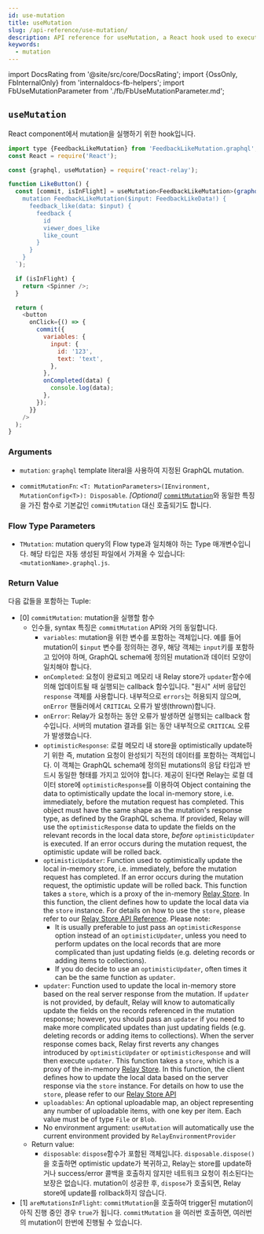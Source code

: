 ```yaml
---
id: use-mutation
title: useMutation
slug: /api-reference/use-mutation/
description: API reference for useMutation, a React hook used to execute a GraphQL mutation
keywords:
  - mutation
---
```


import DocsRating from '@site/src/core/DocsRating';
import {OssOnly, FbInternalOnly} from 'internaldocs-fb-helpers';
import FbUseMutationParameter from './fb/FbUseMutationParameter.md';

## `useMutation`

React component에서 mutation을 실행하기 위한 hook입니다.

```js
import type {FeedbackLikeMutation} from 'FeedbackLikeMutation.graphql';
const React = require('React');

const {graphql, useMutation} = require('react-relay');

function LikeButton() {
  const [commit, isInFlight] = useMutation<FeedbackLikeMutation>(graphql`
    mutation FeedbackLikeMutation($input: FeedbackLikeData!) {
      feedback_like(data: $input) {
        feedback {
          id
          viewer_does_like
          like_count
        }
      }
    }
  `);

  if (isInFlight) {
    return <Spinner />;
  }

  return (
    <button
      onClick={() => {
        commit({
          variables: {
            input: {
              id: '123',
              text: 'text',
            },
          },
          onCompleted(data) {
            console.log(data);
          },
        });
      }}
    />
  );
}
```

### Arguments

* `mutation`: `graphql` template literal을 사용하여 지정된 GraphQL mutation.

<OssOnly>

* `commitMutationFn`: `<T: MutationParameters>(IEnvironment, MutationConfig<T>): Disposable`. *_[Optional]_* [`commitMutation`](../commit-mutation)와 동일한 특징을 가진 함수로 기본값인 `commitMutation` 대신 호출되기도 합니다.

</OssOnly>

<FbUseMutationParameter />


### Flow Type Parameters

* `TMutation`: mutation query의 Flow type과 일치해야 하는 Type 매개변수입니다. 해당 타입은 자동 생성된 파일에서 가져올 수 있습니다: `<mutationName>.graphql.js`.

### Return Value

다음 값들을 포함하는 Tuple:

* [0] `commitMutation`: mutation을 실행할 함수
    * 인수들, syntax 특징은 `commitMutation` API와 거의 동일합니다.
        * `variables`: mutation을 위한 변수를 포함하는 객체입니다. 예를 들어 mutation이 `$input` 변수를 정의하는 경우, 해당 객체는 `input`키를 포함하고 있어야 하며, GraphQL schema에 정의된 mutation과 데이터 모양이 일치해야 합니다.
        * `onCompleted`: 요청이 완료되고 메모리 내 Relay store가 `updater`함수에 의해 업데이트될 때 실행되는 callback 함수입니다. "원시" 서버 응답인 `response` 객체를 사용합니다. 내부적으로 `errors`는 허용되지 않으며, `onError` 핸들러에서 `CRITICAL` 오류가 발생(thrown)합니다.
        * `onError`: Relay가 요청하는 동안 오류가 발생하면 실행되는 callback 함수입니다. 서버의 mutation 결과를 읽는 동안 내부적으로 `CRITICAL` 오류가 발생했습니다.
        * `optimisticResponse`: 로컬 메모리 내 store을 optimistically update하기 위한 즉, mutation 요청이 완성되기 직전의 데이터를 포함하는 객체입니다. 이 객체는 GraphQL schema에 정의된 mutations의 응답 타입과 반드시 동일한 형태를 가지고 있어야 합니다. 제공이 된다면 Relay는 로컬 데이터 store에  `optimisticResponse`를 이용하여 
        Object containing the data to optimistically update the local in-memory store, i.e. immediately, before the mutation request has completed. This object must have the same shape as the mutation's response type, as defined by the GraphQL schema. If provided, Relay will use the `optimisticResponse` data to update the fields on the relevant records in the local data store, *before* `optimisticUpdater` is executed. If an error occurs during the mutation request, the optimistic update will be rolled back.
        * `optimisticUpdater`: Function used to optimistically update the local in-memory store, i.e. immediately, before the mutation request has completed. If an error occurs during the mutation request, the optimistic update will be rolled back. This function takes a `store`, which is a proxy of the in-memory [Relay Store](../store/). In this function, the client defines how to update the local data via the `store` instance. For details on how to use the `store`, please refer to our [Relay Store API Reference](../store/). Please note:
            * It is usually preferable to just pass an `optimisticResponse` option instead of an `optimisticUpdater`, unless you need to perform updates on the local records that are more complicated than just updating fields (e.g. deleting records or adding items to collections).
            * If you do decide to use an `optimisticUpdater`, often times it can be the same function as `updater`.
        * `updater`: Function used to update the local in-memory store based on the real server response from the mutation. If `updater` is not provided, by default, Relay will know to automatically update the fields on the records referenced in the mutation response; however, you should pass an `updater` if you need to make more complicated updates than just updating fields (e.g. deleting records or adding items to collections). When the server response comes back, Relay first reverts any changes introduced by `optimisticUpdater` or `optimisticResponse` and will then execute `updater`. This function takes a `store`, which is a proxy of the in-memory [Relay Store](../store/). In this function, the client defines how to update the local data based on the server response via the `store` instance. For details on how to use the `store`, please refer to our [Relay Store API](../store/)
        * `uploadables`: An optional uploadable map, an object representing any number of uploadable items, with one key per item. Each value must be of type `File` or `Blob`.
        *  No environment argument: `useMutation` will automatically use the current environment provided by `RelayEnvironmentProvider`
    * Return value:
        * `disposable`: `dispose`함수가 포함된 객체입니다. `disposable.dispose()`을 호출하면 optimistic update가 복귀하고, Relay는 store를 update하거나 success/error 콜백을 호출하지 않지만 네트워크 요청이 취소된다는 보장은 없습니다. mutation이 성공한 후, `dispose`가 호출되면, Relay store에 update를 rollback하지 않습니다.
* [1] `areMutationsInFlight`: `commitMutation`을 호출하여 trigger된 mutation이 아직 진행 중인 경우 `true`가 됩니다. `commitMutation` 을 여러번 호출하면, 여러번의 mutation이 한번에 진행될 수 있습니다.


<DocsRating />
